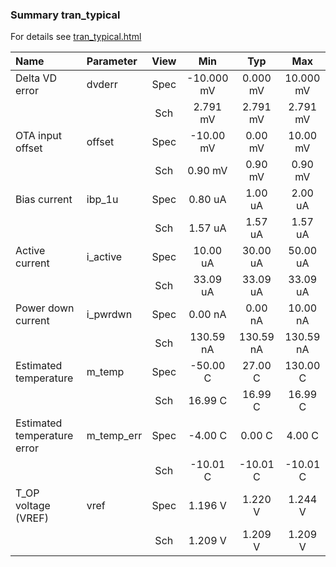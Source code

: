 ### Summary tran_typical

For details see <a href='tran_typical.html'>tran_typical.html</a>

|**Name**|**Parameter**|**View**|**Min** | **Typ** | **Max**|
|:---|:---|:---:|:---:|:---:|:---:|
|Delta VD error|dvderr | Spec | -10.000 mV | 0.000 mV | 10.000 mV |
| | | Sch|2.791 mV | 2.791 mV | 2.791 mV |
|OTA input offset|offset | Spec | -10.00 mV | 0.00 mV | 10.00 mV |
| | | Sch|0.90 mV | 0.90 mV | 0.90 mV |
|Bias current|ibp\_1u | Spec | 0.80 uA | 1.00 uA | 2.00 uA |
| | | Sch|1.57 uA | 1.57 uA | 1.57 uA |
|Active current|i\_active | Spec | 10.00 uA | 30.00 uA | 50.00 uA |
| | | Sch|33.09 uA | 33.09 uA | 33.09 uA |
|Power down current|i\_pwrdwn | Spec | 0.00 nA | 0.00 nA | 10.00 nA |
| | | Sch|130.59 nA | 130.59 nA | 130.59 nA |
|Estimated temperature|m\_temp | Spec | -50.00 C | 27.00 C | 130.00 C |
| | | Sch|16.99 C | 16.99 C | 16.99 C |
|Estimated temperature error|m\_temp\_err | Spec | -4.00 C | 0.00 C | 4.00 C |
| | | Sch|-10.01 C | -10.01 C | -10.01 C |
|T_OP voltage (VREF)|vref | Spec | 1.196 V | 1.220 V | 1.244 V |
| | | Sch|1.209 V | 1.209 V | 1.209 V |
